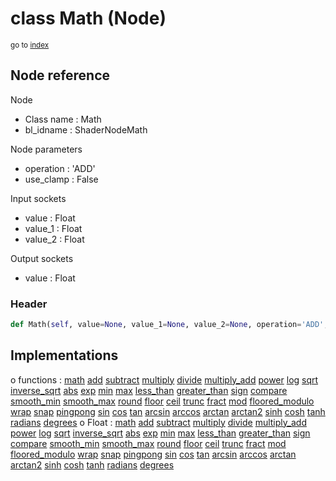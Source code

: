 # class Math (Node)

<sub>go to [index](/docs/index.md)</sub>

## Node reference

Node
 - Class name : Math
 - bl_idname : ShaderNodeMath

Node parameters
 - operation : 'ADD'
 - use_clamp : False

Input sockets
 - value : Float
 - value_1 : Float
 - value_2 : Float

Output sockets
 - value : Float

### Header

``` python
def Math(self, value=None, value_1=None, value_2=None, operation='ADD', use_clamp=False, node_label=None, node_color=None):
```

## Implementations

o functions : [math](/docs/Shader_classes/math.md) [add](/docs/Shader_classes/add.md) [subtract](/docs/Shader_classes/subtract.md) [multiply](/docs/Shader_classes/multiply.md) [divide](/docs/Shader_classes/divide.md) [multiply_add](/docs/Shader_classes/multiply_add.md) [power](/docs/Shader_classes/power.md) [log](/docs/Shader_classes/log.md) [sqrt](/docs/Shader_classes/sqrt.md) [inverse_sqrt](/docs/Shader_classes/inverse_sqrt.md) [abs](/docs/Shader_classes/abs.md) [exp](/docs/Shader_classes/exp.md) [min](/docs/Shader_classes/min.md) [max](/docs/Shader_classes/max.md) [less_than](/docs/Shader_classes/less_than.md) [greater_than](/docs/Shader_classes/greater_than.md) [sign](/docs/Shader_classes/sign.md) [compare](/docs/Shader_classes/compare.md) [smooth_min](/docs/Shader_classes/smooth_min.md) [smooth_max](/docs/Shader_classes/smooth_max.md) [round](/docs/Shader_classes/round.md) [floor](/docs/Shader_classes/floor.md) [ceil](/docs/Shader_classes/ceil.md) [trunc](/docs/Shader_classes/trunc.md) [fract](/docs/Shader_classes/fract.md) [mod](/docs/Shader_classes/mod.md) [floored_modulo](/docs/Shader_classes/floored_modulo.md) [wrap](/docs/Shader_classes/wrap.md) [snap](/docs/Shader_classes/snap.md) [pingpong](/docs/Shader_classes/pingpong.md) [sin](/docs/Shader_classes/sin.md) [cos](/docs/Shader_classes/cos.md) [tan](/docs/Shader_classes/tan.md) [arcsin](/docs/Shader_classes/arcsin.md) [arccos](/docs/Shader_classes/arccos.md) [arctan](/docs/Shader_classes/arctan.md) [arctan2](/docs/Shader_classes/arctan2.md) [sinh](/docs/Shader_classes/sinh.md) [cosh](/docs/Shader_classes/cosh.md) [tanh](/docs/Shader_classes/tanh.md) [radians](/docs/Shader_classes/radians.md) [degrees](/docs/Shader_classes/degrees.md)
o Float : [math](#math) [add](#add) [subtract](#subtract) [multiply](#multiply) [divide](#divide) [multiply_add](#multiply_add) [power](#power) [log](#log) [sqrt](#sqrt) [inverse_sqrt](#inverse_sqrt) [abs](#abs) [exp](#exp) [min](#min) [max](#max) [less_than](#less_than) [greater_than](#greater_than) [sign](#sign) [compare](#compare) [smooth_min](#smooth_min) [smooth_max](#smooth_max) [round](#round) [floor](#floor) [ceil](#ceil) [trunc](#trunc) [fract](#fract) [mod](#mod) [floored_modulo](#floored_modulo) [wrap](#wrap) [snap](#snap) [pingpong](#pingpong) [sin](#sin) [cos](#cos) [tan](#tan) [arcsin](#arcsin) [arccos](#arccos) [arctan](#arctan) [arctan2](#arctan2) [sinh](#sinh) [cosh](#cosh) [tanh](#tanh) [radians](#radians) [degrees](#degrees) 

